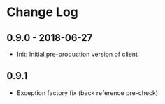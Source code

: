 # Change Log

## 0.9.0 - 2018-06-27

* Init: Initial pre-production version of client

## 0.9.1 

* Exception factory fix (back reference pre-check)
